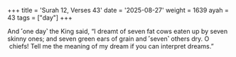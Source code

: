+++
title = 'Surah 12, Verses 43'
date = '2025-08-27'
weight = 1639
ayah = 43
tags = ["day"]
+++

And ˹one day˺ the King said, “I dreamt of seven fat cows eaten up by seven skinny ones; and seven green ears of grain and ˹seven˺ others dry. O  chiefs! Tell me the meaning of my dream if you can interpret dreams.”